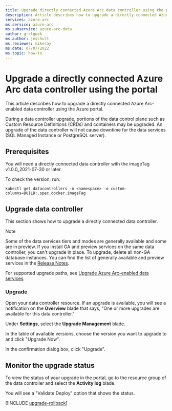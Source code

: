 ```yaml
---
title: Upgrade directly connected Azure Arc data controller using the portal
description: Article describes how to upgrade a directly connected Azure Arc data controller using the portal
services: azure-arc
ms.service: azure-arc
ms.subservice: azure-arc-data
author: grrlgeek
ms.author: jeschult
ms.reviewer: mikeray
ms.date: 07/07/2022
ms.topic: how-to
---
```


# Upgrade a directly connected Azure Arc data controller using the portal

This article describes how to upgrade a directly connected Azure Arc-enabled data controller using the Azure portal.

During a data controller upgrade, portions of the data control plane such as Custom Resource Definitions (CRDs) and containers may be upgraded. An upgrade of the data controller will not cause downtime for the data services (SQL Managed Instance or PostgreSQL server).

## Prerequisites

You will need a directly connected data controller with the imageTag v1.0.0_2021-07-30 or later.

To check the version, run:

```console
kubectl get datacontrollers -n <namespace> -o custom-columns=BUILD:.spec.docker.imageTag
```

## Upgrade data controller

This section shows how to upgrade a directly connected data controller.

> [!NOTE]
> Some of the data services tiers and modes are generally available and some are in preview.
> If you install GA and preview services on the same data controller, you can't upgrade in place.
> To upgrade, delete all non-GA database instances. You can find the list of generally available 
> and preview services in the [Release Notes](./release-notes.md).

For supported upgrade paths, see [Upgrade Azure Arc-enabled data services](upgrade-overview.md).


### Upgrade

Open your data controller resource. If an upgrade is available, you will see a notification on the **Overview** blade that says, "One or more upgrades are available for this data controller." 

Under **Settings**, select the **Upgrade Management** blade. 

In the table of available versions, choose the version you want to upgrade to and click "Upgrade Now". 

In the confirmation dialog box, click "Upgrade". 

## Monitor the upgrade status

To view the status of your upgrade in the portal, go to the resource group of the data controller and select the **Activity log** blade.  

You will see a "Validate Deploy" option that shows the status. 

[!INCLUDE [upgrade-rollback](includes/upgrade-rollback.md)]
